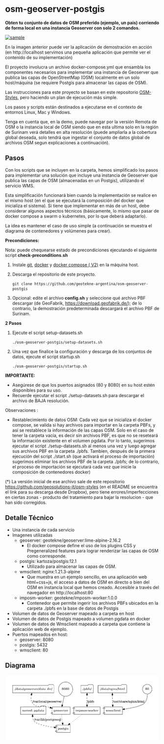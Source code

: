 # osm-geoserver-postgis

**Obten tu conjunto de datos de OSM preferido (ejemplo, un pais) corriendo de forma local en una instancia Geoserver con solo 2 comandos.**

<a href="https://www.youtube.com/watch?v=XpFxNAVAy3k" rel="video">![sample](./img/osm-geoserver-postgis-optimized.gif)</a>

En la imagen anterior puede ver la aplicación de demostración en acción (en http://localhost servimos una pequeña aplicación que permite ver el contenido de su implementación)

El proyecto involucra un archivo docker-compose.yml que ensambla los componentes necesarios para implementar una instancia de Geoserver que publica las capas de OpenStreetMap (OSM) localmente en un solo host/máquina (se requiere Postgis para almacenar las capas de OSM).

Las instrucciones para este proyecto se basan en este repositorio [OSM-Styles](https://github.com/geosolutions-it/osm-styles), pero haciendo un plan de ejecución más simple.

Los pasos y scripts están destinados a ejecutarse en el contexto de entornos Linux, Mac y Windows.

Tenga en cuenta que, en la demo, puede navegar por la versión Remota de OSM o la instancia local de OSM siendo que en esta ultima solo en la región de Surinam verá detalles en alta resolución (puede ampliarla a la cobertura global deseada, solo tendrá que ingestar el conjunto de datos global de archivos OSM segun explicaciones a continuación).

## Pasos

Con los scripts que se incluyen en la carpeta, hemos simplificado los pasos para implementar una solución que incluye una instancia de Geoserver que publica las capas de OSM (almacenadas en un Postgis), utilizando el servicio WMS.

Esta simplificación funcionará bien cuando la implementación se realice en el mismo host (en el que se ejecutará la composición del docker que inicializa el sistema). Si tiene que implementar en más de un host, debe considerar algunos aspectos técnicos (básicamente, lo mismo que pasar de docker compose a swarm o kubernetes, por lo que deberá adaptarlo).

La idea es mantener el caso de uso simple (a continuación se muestra el diagrama de contenedores y volúmenes para crear).

**Precondiciones:**

Nota: puede chequearse estado de precondiciones ejecutando el siguiente script **check-preconditions.sh**

1. Instale [git](https://github.com/git-guides/install-git), [docker](https://docs.docker.com/engine/install/ubuntu/) y [docker compose ( V2)](https://docs.docker.com/compose/install/) en la máquina host.

2. Descarga el repositorio de este proyecto.

    ```
    git clone https://github.com/geotekne-argentina/osm-geoserver-postgis
    ```

3. Opcional: edite el archivo **config.sh** y seleccione qué archivo PBF descargar (de GeoFabrik, https://download.geofabrik.de/); de lo contrario, la demostración predeterminada descargará el archivo PBF de Surinam.

**2 Pasos**

1. Ejecute el script setup-datasets.sh

    ```
    ./osm-geoserver-postgis/setup-datasets.sh
    ```

2. Una vez que finalice la configuración y descarga de los conjuntos de datos, ejecute el script startup.sh

    ```
    ./osm-geoserver-postgis/startup.sh
    ```

**IMPORTANTE:**
  - Asegúrese de que los puertos asignados (80 y 8080) en su host estén disponibles para su uso.
  - Recuerde ejecutar el script ./setup-datasets.sh para descargar el archivo de BAJA resolución.

Observaciones :

- Restablecimiento de datos OSM: Cada vez que se inicializa el docker compose, se valida si hay archivos para importar en la carpeta PBFs, y así se restablece la información de las capas OSM. Solo en el caso de tener la carpeta vacía, es decir sin archivos PBF, es que no se reseteará la información existente en el volumen pgdata. Por lo tanto, sugerimos ejecutar el script ./setup-datasets.sh al menos una vez y luego agregar sus archivos PBF en la carpeta ./pbfs. Tambien, después de la primera ejecución del script ./start.sh (que activará el proceso de importación) sugerimos eliminar los archivos PBF de la carpeta ./pbfs; de lo contrario, el proceso de importación se ejecutará cada vez que inicie la composición de contenedores docker)

(*) La versión inicial de ese archivo sale de este repositorio https://github.com/geosolutions-it/osm-styles (en el README se encuentra el link para su descarga desde Dropbox), pero tiene errores/imperfecciones en ciertas zonas - producto del tratamiento para bajar la resolucion - que han sido corregidos.


## Detalle Técnico

- Una instancia de cada servicio
- Imagenes utilizadas
  - geoserver: geotekne/geoserver:lime-alpine-2.16.2
    - El docker compose define el uso de los plugins CSS y Pregeneralized features para lograr renderizar las capas de OSM como corresponde.
  - postgis: kartoza/postgis:12.1
    - Utilizado para almacenar las capas de OSM.
  - wmsclient: nginx:1.21.3-alpine
    - Que muestra en un ejemplo sencillo, en una aplicación web html+css+js, el acceso a datos de OSM en directo o bien del OSM en instancia local que hemos creado. Accesible a través del navegador en http://localhost:80  
  - imposm-worker: geotekne/imposm-worker:1.0.0
    + Contenedor que permite ingerir los archivos PBFs ubicados en la carpeta ./pbfs en la base de datos de Postgis
- Volumen de datos de Geoserver mapeado a carpeta en host
- Volumen de datos de Postgis mapeado a volumen pgdata en docker
- Volumen de datos de Wmsclient mapeado a carpeta que contiene la aplicación web de ejemplo.
- Puertos mapeados en host:
  - geoserver: 8080
  - postgis: 5432
  - wmsclient: 80

## Diagrama

![](./diagram.png)
